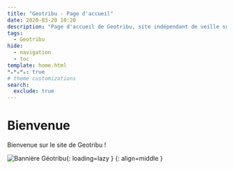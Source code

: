 ```yaml
---
title: "Geotribu - Page d'accueil"
date: 2020-03-20 10:20
description: "Page d'accueil de Geotribu, site indépendant de veille sur la géomatique libre. Articles, tutoriels et revues de presse (#GeoRDP) sur l'information géographique."
tags:
  - Geotribu
hide:
  - navigation
  - toc
template: home.html
ᴴₒᴴₒᴴₒ: true
# theme customizations
search:
  exclude: true
---
```


# Bienvenue

Bienvenue sur le site de Geotribu !

![Bannière Géotribu](https://cdn.geotribu.fr/img/internal/charte/geotribu_banner_1000x760.jpg "Bannière Geotribu"){: loading=lazy }
{: align=middle }
